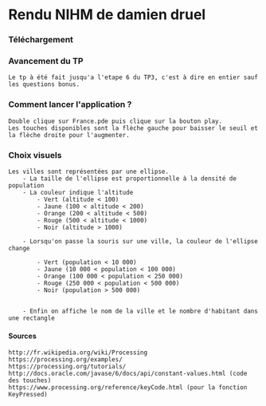 # Rendu NIHM de damien druel

### Téléchargement 


### Avancement du TP

	Le tp à été fait jusqu'a l'etape 6 du TP3, c'est à dire en entier sauf les questions bonus.

### Comment lancer l'application ?

	Double clique sur France.pde puis clique sur la bouton play.
	Les touches disponibles sont la flèche gauche pour baisser le seuil et la flèche droite pour l'augmenter.

### Choix visuels


	Les villes sont représentées par une ellipse.
		- La taille de l'ellipse est proportionnelle à la densité de population
		- La couleur indique l'altitude
			- Vert (altitude < 100)
			- Jaune (100 < altitude < 200)
			- Orange (200 < altitude < 500)
			- Rouge (500 < altitude < 1000)
			- Noir (altitude > 1000)
			
		- Lorsqu'on passe la souris sur une ville, la couleur de l'ellipse change
			
			- Vert (population < 10 000)
			- Jaune (10 000 < population < 100 000)
			- Orange (100 000 < population < 250 000)
			- Rouge (250 000 < population < 500 000)
			- Noir (population > 500 000)
	

		- Enfin on affiche le nom de la ville et le nombre d'habitant dans une rectangle
		
#### Sources

	http://fr.wikipedia.org/wiki/Processing
	https://processing.org/examples/
	https://processing.org/tutorials/
	http://docs.oracle.com/javase/6/docs/api/constant-values.html (code des touches)
	https://www.processing.org/reference/keyCode.html (pour la fonction KeyPressed)
	

